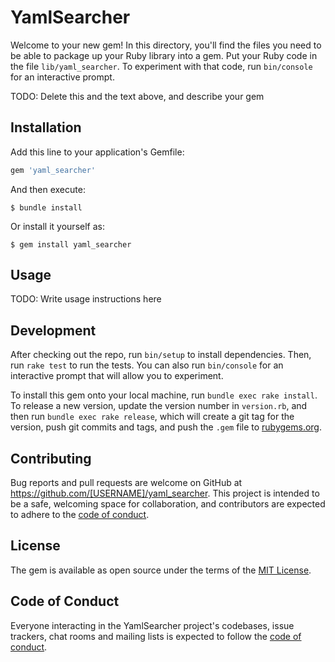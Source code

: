 # YamlSearcher

Welcome to your new gem! In this directory, you'll find the files you need to be able to package up your Ruby library into a gem. Put your Ruby code in the file `lib/yaml_searcher`. To experiment with that code, run `bin/console` for an interactive prompt.

TODO: Delete this and the text above, and describe your gem

## Installation

Add this line to your application's Gemfile:

```ruby
gem 'yaml_searcher'
```

And then execute:

    $ bundle install

Or install it yourself as:

    $ gem install yaml_searcher

## Usage

TODO: Write usage instructions here

## Development

After checking out the repo, run `bin/setup` to install dependencies. Then, run `rake test` to run the tests. You can also run `bin/console` for an interactive prompt that will allow you to experiment.

To install this gem onto your local machine, run `bundle exec rake install`. To release a new version, update the version number in `version.rb`, and then run `bundle exec rake release`, which will create a git tag for the version, push git commits and tags, and push the `.gem` file to [rubygems.org](https://rubygems.org).

## Contributing

Bug reports and pull requests are welcome on GitHub at https://github.com/[USERNAME]/yaml_searcher. This project is intended to be a safe, welcoming space for collaboration, and contributors are expected to adhere to the [code of conduct](https://github.com/[USERNAME]/yaml_searcher/blob/master/CODE_OF_CONDUCT.md).


## License

The gem is available as open source under the terms of the [MIT License](https://opensource.org/licenses/MIT).

## Code of Conduct

Everyone interacting in the YamlSearcher project's codebases, issue trackers, chat rooms and mailing lists is expected to follow the [code of conduct](https://github.com/[USERNAME]/yaml_searcher/blob/master/CODE_OF_CONDUCT.md).
